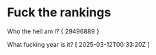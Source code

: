 # Fuck the rankings

Who the hell am I?
{ 29496889 }

What fucking year is it?
[ 2025-03-12T00:33:20Z ]
